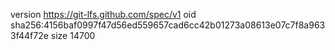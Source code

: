 version https://git-lfs.github.com/spec/v1
oid sha256:4156baf0997f47d56ed559657cad6cc42b01273a08613e07c7f8a9633f44f72e
size 14700
